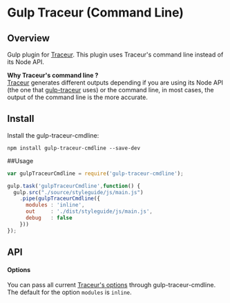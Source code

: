 # Gulp Traceur (Command Line)

## Overview
Gulp plugin for [Traceur](https://github.com/google/traceur-compiler). This plugin uses Traceur's command line instead of its Node API.  

**Why Traceur's command line ?**  
[Traceur](https://github.com/google/traceur-compiler) generates different outputs depending if you are using its Node API (the one that [gulp-traceur](https://www.npmjs.com/package/gulp-traceur) uses) or the command line, in most cases, the output of the command line is the more accurate.

## Install

Install the gulp-traceur-cmdline:
```
npm install gulp-traceur-cmdline --save-dev
```
##Usage


```javascript
var gulpTraceurCmdline = require('gulp-traceur-cmdline');

gulp.task('gulpTraceurCmdline',function() {
  gulp.src("./source/styleguide/js/main.js")
    .pipe(gulpTraceurCmdline({
      modules : 'inline',
      out     : './dist/styleguide/js/main.js',
      debug   : false
    }))
});
```
## API
#### Options
You can pass all current [Traceur's options](https://github.com/google/traceur-compiler/wiki/Options-for-Compiling) through gulp-traceur-cmdline. The default for the option `modules` is `inline`.